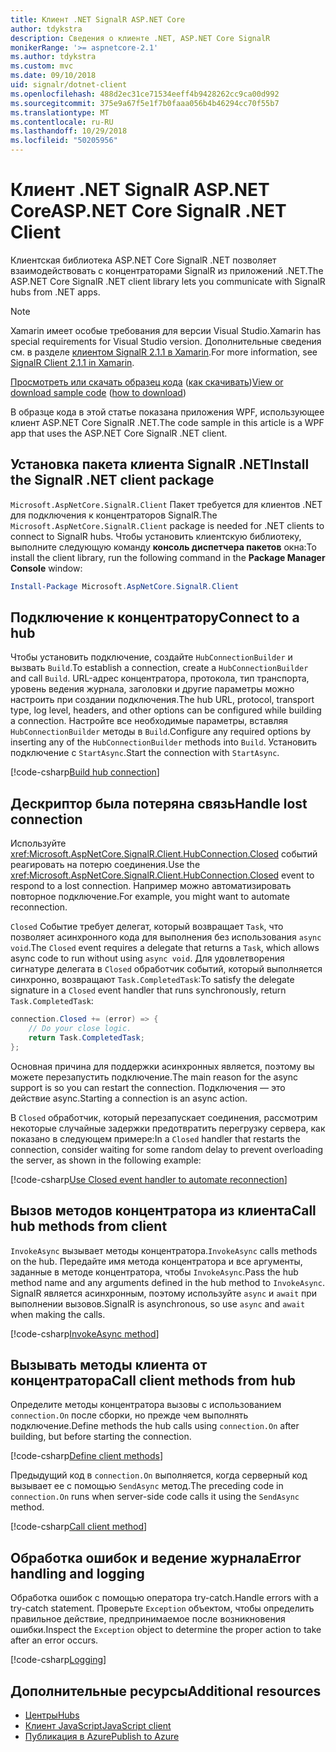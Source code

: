 ```yaml
---
title: Клиент .NET SignalR ASP.NET Core
author: tdykstra
description: Сведения о клиенте .NET, ASP.NET Core SignalR
monikerRange: '>= aspnetcore-2.1'
ms.author: tdykstra
ms.custom: mvc
ms.date: 09/10/2018
uid: signalr/dotnet-client
ms.openlocfilehash: 488d2ec31ce71534eeff4b9428262cc9ca00d992
ms.sourcegitcommit: 375e9a67f5e1f7b0faaa056b4b46294cc70f55b7
ms.translationtype: MT
ms.contentlocale: ru-RU
ms.lasthandoff: 10/29/2018
ms.locfileid: "50205956"
---
```

# <a name="aspnet-core-signalr-net-client"></a><span data-ttu-id="15c8c-103">Клиент .NET SignalR ASP.NET Core</span><span class="sxs-lookup"><span data-stu-id="15c8c-103">ASP.NET Core SignalR .NET Client</span></span>

<span data-ttu-id="15c8c-104">Клиентская библиотека ASP.NET Core SignalR .NET позволяет взаимодействовать с концентраторами SignalR из приложений .NET.</span><span class="sxs-lookup"><span data-stu-id="15c8c-104">The ASP.NET Core SignalR .NET client library lets you communicate with SignalR hubs from .NET apps.</span></span>

> [!NOTE]
> <span data-ttu-id="15c8c-105">Xamarin имеет особые требования для версии Visual Studio.</span><span class="sxs-lookup"><span data-stu-id="15c8c-105">Xamarin has special requirements for Visual Studio version.</span></span> <span data-ttu-id="15c8c-106">Дополнительные сведения см. в разделе [клиентом SignalR 2.1.1 в Xamarin](https://github.com/aspnet/Announcements/issues/305).</span><span class="sxs-lookup"><span data-stu-id="15c8c-106">For more information, see [SignalR Client 2.1.1 in Xamarin](https://github.com/aspnet/Announcements/issues/305).</span></span>

<span data-ttu-id="15c8c-107">[Просмотреть или скачать образец кода](https://github.com/aspnet/Docs/tree/master/aspnetcore/signalr/dotnet-client/sample) ([как скачивать](xref:index#how-to-download-a-sample))</span><span class="sxs-lookup"><span data-stu-id="15c8c-107">[View or download sample code](https://github.com/aspnet/Docs/tree/master/aspnetcore/signalr/dotnet-client/sample) ([how to download](xref:index#how-to-download-a-sample))</span></span>

<span data-ttu-id="15c8c-108">В образце кода в этой статье показана приложения WPF, использующее клиент ASP.NET Core SignalR .NET.</span><span class="sxs-lookup"><span data-stu-id="15c8c-108">The code sample in this article is a WPF app that uses the ASP.NET Core SignalR .NET client.</span></span>

## <a name="install-the-signalr-net-client-package"></a><span data-ttu-id="15c8c-109">Установка пакета клиента SignalR .NET</span><span class="sxs-lookup"><span data-stu-id="15c8c-109">Install the SignalR .NET client package</span></span>

<span data-ttu-id="15c8c-110">`Microsoft.AspNetCore.SignalR.Client` Пакет требуется для клиентов .NET для подключения к концентраторов SignalR.</span><span class="sxs-lookup"><span data-stu-id="15c8c-110">The `Microsoft.AspNetCore.SignalR.Client` package is needed for .NET clients to connect to SignalR hubs.</span></span> <span data-ttu-id="15c8c-111">Чтобы установить клиентскую библиотеку, выполните следующую команду **консоль диспетчера пакетов** окна:</span><span class="sxs-lookup"><span data-stu-id="15c8c-111">To install the client library, run the following command in the **Package Manager Console** window:</span></span>

```powershell
Install-Package Microsoft.AspNetCore.SignalR.Client
```

## <a name="connect-to-a-hub"></a><span data-ttu-id="15c8c-112">Подключение к концентратору</span><span class="sxs-lookup"><span data-stu-id="15c8c-112">Connect to a hub</span></span>

<span data-ttu-id="15c8c-113">Чтобы установить подключение, создайте `HubConnectionBuilder` и вызвать `Build`.</span><span class="sxs-lookup"><span data-stu-id="15c8c-113">To establish a connection, create a `HubConnectionBuilder` and call `Build`.</span></span> <span data-ttu-id="15c8c-114">URL-адрес концентратора, протокола, тип транспорта, уровень ведения журнала, заголовки и другие параметры можно настроить при создании подключения.</span><span class="sxs-lookup"><span data-stu-id="15c8c-114">The hub URL, protocol, transport type, log level, headers, and other options can be configured while building a connection.</span></span> <span data-ttu-id="15c8c-115">Настройте все необходимые параметры, вставляя `HubConnectionBuilder` методы в `Build`.</span><span class="sxs-lookup"><span data-stu-id="15c8c-115">Configure any required options by inserting any of the `HubConnectionBuilder` methods into `Build`.</span></span> <span data-ttu-id="15c8c-116">Установить подключение с `StartAsync`.</span><span class="sxs-lookup"><span data-stu-id="15c8c-116">Start the connection with `StartAsync`.</span></span>

[!code-csharp[Build hub connection](dotnet-client/sample/signalrchatclient/MainWindow.xaml.cs?name=snippet_MainWindowClass&highlight=15-17,39)]

## <a name="handle-lost-connection"></a><span data-ttu-id="15c8c-117">Дескриптор была потеряна связь</span><span class="sxs-lookup"><span data-stu-id="15c8c-117">Handle lost connection</span></span>

<span data-ttu-id="15c8c-118">Используйте <xref:Microsoft.AspNetCore.SignalR.Client.HubConnection.Closed> событий реагировать на потерю соединения.</span><span class="sxs-lookup"><span data-stu-id="15c8c-118">Use the <xref:Microsoft.AspNetCore.SignalR.Client.HubConnection.Closed> event to respond to a lost connection.</span></span> <span data-ttu-id="15c8c-119">Например можно автоматизировать повторное подключение.</span><span class="sxs-lookup"><span data-stu-id="15c8c-119">For example, you might want to automate reconnection.</span></span>

<span data-ttu-id="15c8c-120">`Closed` Событие требует делегат, который возвращает `Task`, что позволяет асинхронного кода для выполнения без использования `async void`.</span><span class="sxs-lookup"><span data-stu-id="15c8c-120">The `Closed` event requires a delegate that returns a `Task`, which allows async code to run without using `async void`.</span></span> <span data-ttu-id="15c8c-121">Для удовлетворения сигнатуре делегата в `Closed` обработчик событий, который выполняется синхронно, возвращают `Task.CompletedTask`:</span><span class="sxs-lookup"><span data-stu-id="15c8c-121">To satisfy the delegate signature in a `Closed` event handler that runs synchronously, return `Task.CompletedTask`:</span></span>

```csharp
connection.Closed += (error) => {
    // Do your close logic.
    return Task.CompletedTask;
};
```

<span data-ttu-id="15c8c-122">Основная причина для поддержки асинхронных является, поэтому вы можете перезапустить подключение.</span><span class="sxs-lookup"><span data-stu-id="15c8c-122">The main reason for the async support is so you can restart the connection.</span></span> <span data-ttu-id="15c8c-123">Подключения — это действие async.</span><span class="sxs-lookup"><span data-stu-id="15c8c-123">Starting a connection is an async action.</span></span>

<span data-ttu-id="15c8c-124">В `Closed` обработчик, который перезапускает соединения, рассмотрим некоторые случайные задержки предотвратить перегрузку сервера, как показано в следующем примере:</span><span class="sxs-lookup"><span data-stu-id="15c8c-124">In a `Closed` handler that restarts the connection, consider waiting for some random delay to prevent overloading the server, as shown in the following example:</span></span>

[!code-csharp[Use Closed event handler to automate reconnection](dotnet-client/sample/signalrchatclient/MainWindow.xaml.cs?name=snippet_ClosedRestart)]

## <a name="call-hub-methods-from-client"></a><span data-ttu-id="15c8c-125">Вызов методов концентратора из клиента</span><span class="sxs-lookup"><span data-stu-id="15c8c-125">Call hub methods from client</span></span>

<span data-ttu-id="15c8c-126">`InvokeAsync` вызывает методы концентратора.</span><span class="sxs-lookup"><span data-stu-id="15c8c-126">`InvokeAsync` calls methods on the hub.</span></span> <span data-ttu-id="15c8c-127">Передайте имя метода концентратора и все аргументы, заданные в методе концентратора, чтобы `InvokeAsync`.</span><span class="sxs-lookup"><span data-stu-id="15c8c-127">Pass the hub method name and any arguments defined in the hub method to `InvokeAsync`.</span></span> <span data-ttu-id="15c8c-128">SignalR является асинхронным, поэтому используйте `async` и `await` при выполнении вызовов.</span><span class="sxs-lookup"><span data-stu-id="15c8c-128">SignalR is asynchronous, so use `async` and `await` when making the calls.</span></span>

[!code-csharp[InvokeAsync method](dotnet-client/sample/signalrchatclient/MainWindow.xaml.cs?name=snippet_InvokeAsync)]

## <a name="call-client-methods-from-hub"></a><span data-ttu-id="15c8c-129">Вызывать методы клиента от концентратора</span><span class="sxs-lookup"><span data-stu-id="15c8c-129">Call client methods from hub</span></span>

<span data-ttu-id="15c8c-130">Определите методы концентратора вызовы с использованием `connection.On` после сборки, но прежде чем выполнять подключение.</span><span class="sxs-lookup"><span data-stu-id="15c8c-130">Define methods the hub calls using `connection.On` after building, but before starting the connection.</span></span>

[!code-csharp[Define client methods](dotnet-client/sample/signalrchatclient/MainWindow.xaml.cs?name=snippet_ConnectionOn)]

<span data-ttu-id="15c8c-131">Предыдущий код в `connection.On` выполняется, когда серверный код вызывает ее с помощью `SendAsync` метод.</span><span class="sxs-lookup"><span data-stu-id="15c8c-131">The preceding code in `connection.On` runs when server-side code calls it using the `SendAsync` method.</span></span>

[!code-csharp[Call client method](dotnet-client/sample/signalrchat/hubs/chathub.cs?name=snippet_SendMessage)]

## <a name="error-handling-and-logging"></a><span data-ttu-id="15c8c-132">Обработка ошибок и ведение журнала</span><span class="sxs-lookup"><span data-stu-id="15c8c-132">Error handling and logging</span></span>

<span data-ttu-id="15c8c-133">Обработка ошибок с помощью оператора try-catch.</span><span class="sxs-lookup"><span data-stu-id="15c8c-133">Handle errors with a try-catch statement.</span></span> <span data-ttu-id="15c8c-134">Проверьте `Exception` объектом, чтобы определить правильное действие, предпринимаемое после возникновения ошибки.</span><span class="sxs-lookup"><span data-stu-id="15c8c-134">Inspect the `Exception` object to determine the proper action to take after an error occurs.</span></span>

[!code-csharp[Logging](dotnet-client/sample/signalrchatclient/MainWindow.xaml.cs?name=snippet_ErrorHandling)]

## <a name="additional-resources"></a><span data-ttu-id="15c8c-135">Дополнительные ресурсы</span><span class="sxs-lookup"><span data-stu-id="15c8c-135">Additional resources</span></span>

* [<span data-ttu-id="15c8c-136">Центры</span><span class="sxs-lookup"><span data-stu-id="15c8c-136">Hubs</span></span>](xref:signalr/hubs)
* [<span data-ttu-id="15c8c-137">Клиент JavaScript</span><span class="sxs-lookup"><span data-stu-id="15c8c-137">JavaScript client</span></span>](xref:signalr/javascript-client)
* [<span data-ttu-id="15c8c-138">Публикация в Azure</span><span class="sxs-lookup"><span data-stu-id="15c8c-138">Publish to Azure</span></span>](xref:signalr/publish-to-azure-web-app)
